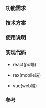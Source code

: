 
### 功能需求  


### 技术方案  

### 使用说明  


### 实现代码  
- react(pc端)  

- rax(mobile端)    

- vue(web端)  

### 参考  
